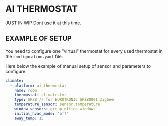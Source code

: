 # AI THERMOSTAT

JUST IN WIP Dont use it at this time.

## EXAMPLE OF SETUP
You need to configure one "virtual" thermostat for every used thermostat in the `configuration.yaml` file.

Here below the example of manual setup of sensor and parameters to configure.
```yaml
climate:
  - platform: ai_thermostat
    name: room
    thermostat: climate.tvr
    type: SPZB // for EUROTRONIC SPZB0001 Zigbee
    temperature_sensor: sensor.temperature
    window_sensors: group.office_windows
    initial_hvac_mode: "off"
    away_temp: 15
```
